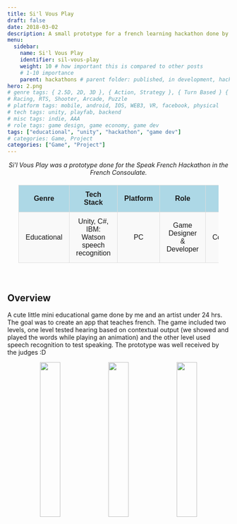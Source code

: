 ```yaml
---
title: Si'l Vous Play
draft: false
date: 2018-03-02
description: A small prototype for a french learning hackathon done by 2 people in less than 24 hrs.
menu:
  sidebar:
    name: Si'l Vous Play
    identifier: sil-vous-play
    weight: 10 # how important this is compared to other posts 
    # 1-10 importance
    parent: hackathons # parent folder: published, in development, hackathons, exercises, canceled
hero: 2.png
# genre tags: { 2.5D, 2D, 3D }, { Action, Strategy }, { Turn Based } { educational }
# Racing, RTS, Shooter, Arcade, Puzzle
# platform tags: mobile, android, IOS, WEB3, VR, facebook, physical
# tech tags: unity, playfab, backend
# misc tags: indie, AAA
# role tags: game design, game economy, game dev
tags: ["educational", "unity", "hackathon", "game dev"] 
# categories: Game, Project
categories: ["Game", "Project"]
---
```


<center> <i> Si'l Vous Play was a prototype done for the Speak French Hackathon in the French Consoulate. </i> </center>

<div align="center" style="width: 100%">

<style>
    /* Basic styling for readability */
    table {
        width: 90%;
        margin: 20px auto;
        border-collapse: collapse;
        font-family: Arial, sans-serif;
    }
    th, td {
        padding: 12px 15px;
        text-align: center;
        border: 1px solid #ddd;
    }
    th {
        background-color: #add8e6; /* Light blue color */
        font-weight: bold;
    }
    tr:nth-child(even) {
        background-color: #f9f9f9;
    }
    .button-link {
    background-color: #008CBA;
    color: white;
    padding: 10px 20px;
    text-align: center;
    text-decoration: none;
    display: inline-block;
    font-size: 16px;
    border-radius: 5px;
  }
  .button-link:hover {
    background-color: #005f6b;
  }
</style>

<table>
  <tr>
    <th>Genre</th>
    <th>Tech Stack</th>
    <th>Platform</th>
    <th>Role</th>
    <th>Status</th>
  </tr>
  <tr>
    <td>Educational</td>
    <td>Unity, C#, IBM: Watson speech recognition</td>
    <td>PC</td>
    <td>Game Designer & Developer</td>
    <td>Completed</td>
  </tr>
</table>

<br>
</div>


## Overview

A cute little mini educational game done by me and an artist under 24 hrs. The goal was to create an app that teaches french. The game included two levels, one level tested hearing based on contextual output (we showed and played the words while playing an animation) and the other level used speech recognition to test speaking. The prototype was well received by the judges :D

<div align="center">
  <img src="1.png" alt="" style="width: 30%; display: inline-block; margin: 0 auto;" />
  <img src="2.png" alt="" style="width: 30%; display: inline-block; margin: 0 auto;" />
  <img src="3.png" alt="" style="width: 30%; display: inline-block; margin: 0 auto;" />
</div>